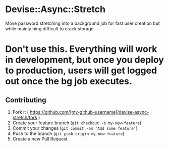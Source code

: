 # Devise::Async::Stretch

Move password stretching into a background job for fast user creation but while maintaining difficult to crack storage.

# Don't use this. Everything will work in development, but once you deploy to production, users will get logged out once the bg job executes.

## Contributing

1. Fork it ( https://github.com/[my-github-username]/devise-async-stretch/fork )
2. Create your feature branch (`git checkout -b my-new-feature`)
3. Commit your changes (`git commit -am 'Add some feature'`)
4. Push to the branch (`git push origin my-new-feature`)
5. Create a new Pull Request
